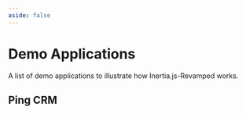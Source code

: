 ```yaml
---
aside: false
---
```


# Demo Applications

A list of demo applications to illustrate how Inertia.js-Revamped works.

<!--@include: ../../_templates/parts/try-local.md-->

## Ping CRM

<DemoContainer />
